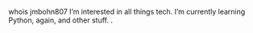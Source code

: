 whois jmbohn807
I’m interested in all things tech.
I’m currently learning Python, again, and other stuff.
.

<!---
jmbohn807/jmbohn807 is a ✨ special ✨ repository because its `README.md` (this file) appears on your GitHub profile.
You can click the Preview link to take a look at your changes.
--->
